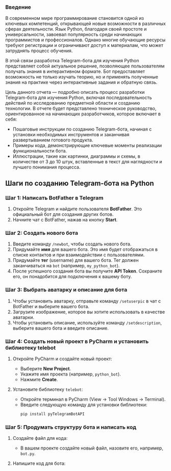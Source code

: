 ### Введение

В современном мире программирование становится одной из ключевых компетенций, открывающей новые возможности в различных сферах деятельности. Язык Python, благодаря своей простоте и универсальности, завоевал популярность среди начинающих программистов и профессионалов. Однако многие обучающие ресурсы требуют регистрации и ограничивают доступ к материалам, что может затруднять процесс обучения.

В этой связи разработка Telegram-бота для изучения Python представляет собой актуальное решение, позволяющее пользователям получать знания в интерактивном формате. Бот предоставляет возможность не только изучать теорию, но и применять полученные знания на практике через интерактивные задания и обратную связь.

Цель данного отчета — подробно описать процесс разработки Telegram-бота для изучения Python, включая последовательность действий по исследованию предметной области и созданию технологии. В отчете будет представлено техническое руководство, ориентированное на начинающих разработчиков, которое включает в себя:

- Пошаговые инструкции по созданию Telegram-бота, начиная с установки необходимых инструментов и заканчивая развертыванием готового продукта.
- Примеры кода, демонстрирующие ключевые моменты реализации функциональности бота.
- Иллюстрации, такие как картинки, диаграммы и схемы, в количестве от 3 до 10 штук, вставленные в текст для наглядности и лучшего понимания процесса.

## Шаги по созданию Telegram-бота на Python

### Шаг 1: Написать BotFather в Telegram
1. Откройте Telegram и найдите пользователя **BotFather**. Это официальный бот для создания других ботов.
2. Начните чат с BotFather, нажав на кнопку **Start**.

### Шаг 2: Создать нового бота
1. Введите команду `/newbot`, чтобы создать нового бота.
2. Придумайте **имя** для вашего бота. Это имя будет отображаться в списке контактов и при взаимодействии с пользователями.
3. Придумайте **тег** (username) для вашего бота. Тег должен заканчиваться на `bot` (например, `my_python_bot`).
4. После успешного создания бота вы получите **API Token**. Сохраните его, он понадобится для подключения к вашему боту.

### Шаг 3: Выбрать аватарку и описание для бота
1. Чтобы установить аватарку, отправьте команду `/setuserpic` в чат с BotFather и выберите вашего бота.
2. Загрузите изображение, которое вы хотите использовать в качестве аватарки.
3. Чтобы установить описание, используйте команду `/setdescription`, выберите вашего бота и введите описание.

### Шаг 4: Создать новый проект в PyCharm и установить библиотеку telebot
1. Откройте PyCharm и создайте новый проект:
   - Выберите **New Project**.
   - Укажите имя проекта (например, `python_bot`).
   - Нажмите **Create**.
   
2. Установите библиотеку `telebot`:
   - Откройте терминал в PyCharm (View -> Tool Windows -> Terminal).
   - Введите следующую команду для установки библиотеки:
     ```bash
     pip install pyTelegramBotAPI
     ```

### Шаг 5: Продумать структуру бота и написать код
1. Создайте файл для кода:
   - В вашем проекте создайте новый файл, назовите его, например, `bot.py`.

2. Напишите код для бота:


